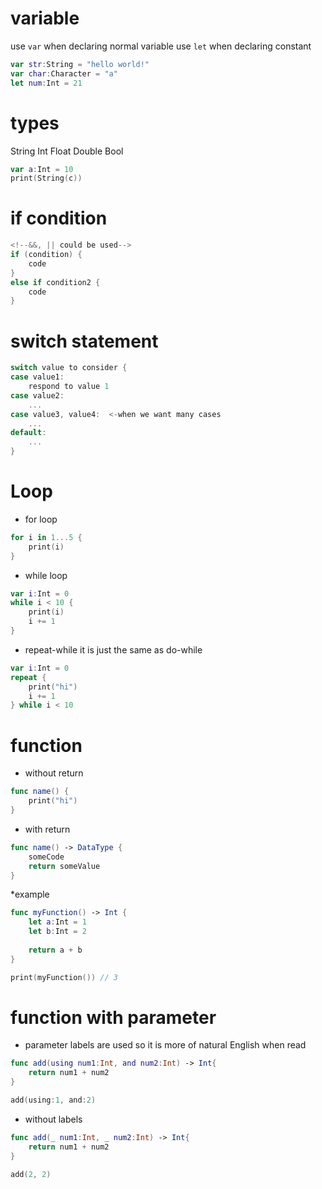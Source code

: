 # variable

use `var` when declaring normal variable
use `let` when declaring constant
```swift
var str:String = "hello world!"
var char:Character = "a"
let num:Int = 21
```

# types
String
Int
Float
Double
Bool


```swift
var a:Int = 10
print(String(c))
```

# if condition

```swift
<!--&&, || could be used-->
if (condition) {
    code
}
else if condition2 {
    code
}
```

# switch statement
```swift
switch value to consider {
case value1:
    respond to value 1
case value2:
    ...
case value3, value4:  <-when we want many cases
    ...
default:
    ...
}
```

# Loop

* for loop
```swift
for i in 1...5 {
    print(i)
}
```

* while loop
```swift
var i:Int = 0
while i < 10 {
    print(i)
    i += 1
}
```

* repeat-while
it is just the same as do-while 
```swift
var i:Int = 0
repeat {
    print("hi")
    i += 1
} while i < 10
```

# function
* without return
```swift
func name() {
    print("hi")
}
```

* with return
```swift
func name() -> DataType {
    someCode
    return someValue
}
```

*example
```swift
func myFunction() -> Int {
    let a:Int = 1
    let b:Int = 2
    
    return a + b
}

print(myFunction()) // 3
```

# function with parameter
* parameter labels are used so it is more of natural English when read
```swift
func add(using num1:Int, and num2:Int) -> Int{
    return num1 + num2
}

add(using:1, and:2)
```

* without labels
```swift
func add(_ num1:Int, _ num2:Int) -> Int{
    return num1 + num2
}

add(2, 2)
```
